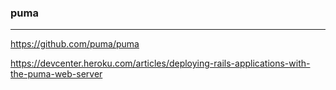 ### puma
---

https://github.com/puma/puma

https://devcenter.heroku.com/articles/deploying-rails-applications-with-the-puma-web-server








